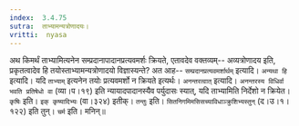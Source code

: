 ```yaml
---
index:  3.4.75
sutra:  ताभ्यामन्यत्रोणादयः।
vritti:  nyasa
---
```


अथ किमर्थं ताभ्यामित्यनेन सम्प्रदानापादानप्रत्यवमर्शः क्रियते, एतावदेव वक्तव्यम्-- अव्यत्रोणादय इति, प्रकृतत्वादेव हि तयोस्ताभ्यामन्यत्रोणादयो विज्ञास्यन्ते? अत आह-- `सम्प्रदानप्रत्यवमर्शार्थम्` इत्यादि। `अन्यथा हि` इत्यादि। यदि `ताभ्याम्` इत्यनेन तयोः प्रत्यवमर्शो न क्रियते इत्यर्थः। `अनन्तरत्वात्` इत्यादि। `अनन्तरस्य विधिर्वा भवति प्रतिषेधो वा` (व्या।प।१९) इति न्यायादपादानस्यैव पर्युदासः स्यात्, यदि ताभ्यामिति निर्देशो न क्रियेत। `कृषिः` इति। `इक् कृष्यादिभ्यः` (वा।३२४) इतीक्। `तन्तुः` इति। `सितनिगमिमसिसच्याविधाञ्क्रुशिभ्यस्तुन्` (द।उ।१।१२२) इति तुन्। `चर्म` इति। मनिन्॥
